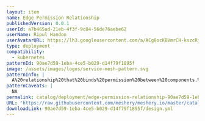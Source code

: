 ```yaml
---
layout: item
name: Edge Permission Relationship
publishedVersion: 0.0.1
userId: a7b465ad-21eb-4f3f-9c84-56de76aebe62
userName: Ripul Handoo
userAvatarURL: https://lh3.googleusercontent.com/a/ACg8ocKBVmrCH-kszcRj5jpdBR53K1-E7YPUd3-kFmRFGGRN=s96-c
type: deployment
compatibility:
  - kubernetes
patternId: 90ae7d59-1eba-4ce5-b029-d14f79f1895f
image: /assets/images/logos/service-mesh-pattern.svg
patternInfo: |
  A%20relationship%20that%20binds%20permission%20between%20components.%20Eg%3A%20ClusterRole%20defines%20a%20set%20of%20permissions%2C%20ClusterRoleBinding%20binds%20those%20permissions%20to%20subjects%20like%20service%20accounts.
patternCaveats: |
  NA
permalink: catalog/deployment/edge-permission-relationship-90ae7d59-1eba-4ce5-b029-d14f79f1895f.html
URL: 'https://raw.githubusercontent.com/meshery/meshery.io/master/catalog/90ae7d59-1eba-4ce5-b029-d14f79f1895f/0.0.1/design.yml'
downloadLink: 90ae7d59-1eba-4ce5-b029-d14f79f1895f/design.yml
---
```

